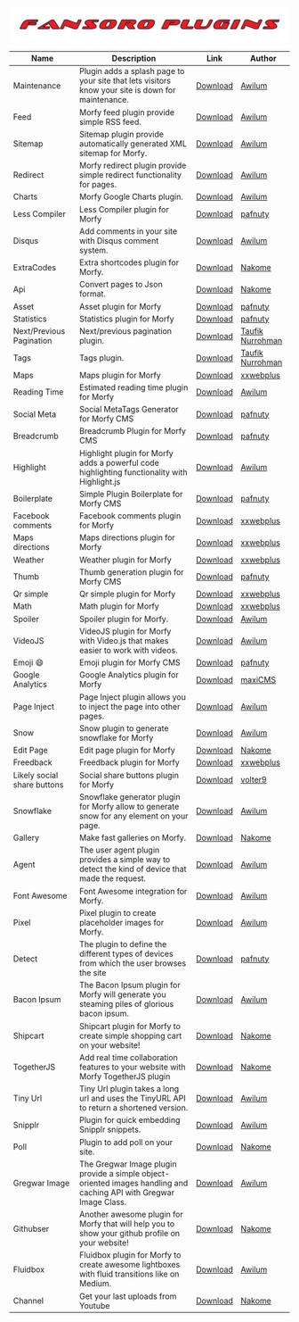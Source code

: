 ![Fansoro Plugins](fansoro-plugins.png)

| Name | Description | Link | Author |
| -----|-------------|-----|-----|
| Maintenance | Plugin adds a splash page to your site that lets visitors know your site is down for maintenance. |[Download](https://github.com/morfy-cms/morfy-plugin-maintenance/releases/latest) | [Awilum](https://github.com/Awilum) |
| Feed | Morfy feed plugin provide simple RSS feed. |[Download](https://github.com/morfy-cms/morfy-plugin-feed/releases/latest) | [Awilum](https://github.com/Awilum) |
| Sitemap | Sitemap plugin provide automatically generated XML sitemap for Morfy. |[Download](https://github.com/morfy-cms/morfy-plugin-sitemap/releases/latest) | [Awilum](https://github.com/Awilum) |
| Redirect | Morfy redirect plugin provide simple redirect functionality for pages. |[Download](https://github.com/morfy-cms/morfy-plugin-redirect/releases/latest) | [Awilum](https://github.com/Awilum) |
| Charts | Morfy Google Charts plugin. |[Download](https://github.com/morfy-cms/morfy-plugin-charts/releases/latest) | [Awilum](https://github.com/Awilum) |
| Less Compiler | Less Compiler plugin for Morfy |[Download](https://github.com/pafnuty-morfy-plugins/morfy-less/releases/latest) | [pafnuty](https://github.com/pafnuty) |
| Disqus | Add comments in your site with Disqus comment system. |[Download](https://github.com/morfy-cms/morfy-plugin-disqus/releases/latest) | [Awilum](https://github.com/Awilum) |
| ExtraCodes | Extra shortcodes plugin for Morfy. |[Download](https://github.com/nakome/morfy-plugins-extra) | [Nakome](https://github.com/nakome) |
| Api | Convert pages to Json format. |[Download](https://github.com/nakome/Morfy-Api-plugin/archive/master.zip) | [Nakome](https://github.com/nakome) |
| Asset | Asset plugin for Morfy |[Download](https://github.com/pafnuty-morfy-plugins/morfy-plugin-asset/releases/latest) | [pafnuty](https://github.com/pafnuty) |
| Statistics | Statistics plugin for Morfy |[Download](https://github.com/pafnuty-morfy-plugins/morfy-statistics/releases/latest) | [pafnuty](https://github.com/pafnuty) |
| Next/Previous Pagination | Next/previous pagination plugin. |[Download](https://github.com/tovic/nextprev-plugin-for-morfy-cms/releases/latest) | [Taufik Nurrohman](http://latitudu.com) |
| Tags | Tags plugin. |[Download](https://github.com/tovic/tags-plugin-for-morfy-cms/releases/latest) | [Taufik Nurrohman](http://latitudu.com) |
| Maps | Maps plugin for Morfy |[Download](http://www.xxwebplus.eu/plugin/maps) | [xxwebplus](http://forum.morfy.org/profile/4/xxwebplus) |
| Reading Time | Estimated reading time plugin for Morfy |[Download](https://github.com/morfy-cms/morfy-plugin-reading-time) | [Awilum](https://github.com/Awilum) |
| Social Meta | Social MetaTags Generator for Morfy CMS |[Download](https://github.com/pafnuty-morfy-plugins/morfy-plugin-socialmeta/releases/latest) | [pafnuty](https://github.com/pafnuty) |
| Breadcrumb | Breadcrumb Plugin for Morfy CMS |[Download](https://github.com/pafnuty-morfy-plugins/morfy-plugin-breadcrumb/releases/latest) | [pafnuty](https://github.com/pafnuty) |
| Highlight | Highlight plugin for Morfy adds a powerful code highlighting functionality with Highlight.js |[Download](https://github.com/morfy-cms/morfy-plugin-highlight) | [Awilum](https://github.com/Awilum) |
| Boilerplate | Simple Plugin Boilerplate for Morfy CMS |[Download](https://github.com/pafnuty-morfy-plugins/morfy-plugin-boilerplate/releases/latest) | [pafnuty](https://github.com/pafnuty) |
| Facebook comments | Facebook comments plugin for Morfy |[Download](http://www.xxwebplus.eu/plugin/facebook-comments) | [xxwebplus](http://forum.morfy.org/profile/4/xxwebplus) |
| Maps directions | Maps directions plugin for Morfy |[Download](http://www.xxwebplus.eu/plugin/maps-directions) | [xxwebplus](http://forum.morfy.org/profile/4/xxwebplus) |
| Weather | Weather plugin for Morfy |[Download](http://www.xxwebplus.eu/plugin/weather) | [xxwebplus](http://forum.morfy.org/profile/4/xxwebplus) |
| Thumb | Thumb generation plugin for Morfy CMS |[Download](https://github.com/pafnuty-morfy-plugins/morfy-plugin-thumb/releases/latest) | [pafnuty](https://github.com/pafnuty) |
| Qr simple | Qr simple plugin for Morfy |[Download](http://www.xxwebplus.eu/plugin/qr-simple) | [xxwebplus](http://forum.morfy.org/profile/4/xxwebplus) |
| Math | Math plugin for Morfy |[Download](http://www.xxwebplus.eu/plugin/math) | [xxwebplus](http://forum.morfy.org/profile/4/xxwebplus) |
| Spoiler | Spoiler plugin for Morfy. |[Download](https://github.com/morfy-cms/morfy-plugin-spoiler) | [Awilum](https://github.com/Awilum) |
| VideoJS | VideoJS plugin for Morfy with Video.js that makes easier to work with videos. |[Download](https://github.com/morfy-cms/morfy-plugin-videojs) | [Awilum](https://github.com/Awilum) |
| Emoji :smile: | Emoji plugin for Morfy CMS |[Download](https://github.com/pafnuty-morfy-plugins/morfy-plugin-emoji/releases/latest) | [pafnuty](https://github.com/pafnuty) |
| Google Analytics | Google Analytics plugin for Morfy |[Download](https://github.com/maxisoft-morfy-plugins/google-analytics) | [maxiCMS](https://github.com/maxicms) |
| Page Inject | Page Inject plugin allows you to inject the page into other pages. |[Download](https://github.com/morfy-cms/morfy-plugin-page-inject) | [Awilum](https://github.com/Awilum) |
| Snow | Snow plugin to generate snowflake for Morfy |[Download](https://github.com/morfy-cms/morfy-plugin-snow) | [Awilum](https://github.com/Awilum) |
| Edit Page | Edit page plugin for Morfy |[Download](https://github.com/nakome/morfy-edit-plugin) | [Nakome](https://github.com/nakome) |
| Freedback | Freedback plugin for Morfy |[Download](http://www.xxwebplus.eu/plugin/freedback) | [xxwebplus](http://forum.morfy.org/profile/4/xxwebplus) |
| Likely social share buttons | Social share buttons plugin for Morfy |[Download](https://github.com/volter9/morfy-plugin-likely/releases) | [volter9](http://volter9.github.io) |
| Snowflake | Snowflake generator plugin for Morfy allow to generate snow for any element on your page. |[Download](https://github.com/morfy-cms/morfy-plugin-snowflake) | [Awilum](https://github.com/Awilum) |
| Gallery | Make fast galleries on Morfy. |[Download](https://github.com/nakome/morfy-gallery-plugin) | [Nakome](https://github.com/nakome) |
| Agent | The user agent plugin provides a simple way to detect the kind of device that made the request. |[Download](https://github.com/morfy-cms/morfy-plugin-agent) | [Awilum](https://github.com/Awilum) |
| Font Awesome | Font Awesome integration for Morfy. |[Download](https://github.com/morfy-cms/morfy-plugin-font-awesome) | [Awilum](https://github.com/Awilum) |
| Pixel | Pixel plugin to create placeholder images for Morfy. |[Download](https://github.com/morfy-cms/morfy-plugin-pixel) | [Awilum](https://github.com/Awilum) |
| Detect | The plugin to define the different types of devices from which the user browses the site |[Download](https://github.com/pafnuty-morfy-plugins/morfy-plugin-detect/releases/latest) | [pafnuty](https://github.com/pafnuty) |
| Bacon Ipsum | The Bacon Ipsum plugin for Morfy will generate you steaming piles of glorious bacon ipsum. |[Download](https://github.com/morfy-cms/morfy-plugin-bacon-ipsum) | [Awilum](https://github.com/Awilum) |
| Shipcart | Shipcart plugin for Morfy to create simple shopping cart on your website! |[Download](https://github.com/nakome/morfy-shipcart-plugin) | [Nakome](https://github.com/nakome) |
| TogetherJS | Add real time collaboration features to your website with Morfy TogetherJS plugin |[Download](https://github.com/nakome/morfy-togetherjs-plugin) | [Nakome](https://github.com/nakome) |
| Tiny Url | Tiny Url plugin takes a long url and uses the TinyURL API to return a shortened version. |[Download](https://github.com/morfy-cms/morfy-plugin-tiny-url) | [Awilum](https://github.com/Awilum) |
| Snipplr | Plugin for quick embedding Snipplr snippets. |[Download](https://github.com/morfy-cms/morfy-plugin-snipplr) | [Awilum](https://github.com/Awilum) |
| Poll | Plugin to add poll on your site. |[Download](https://github.com/nakome/morfy-poll-plugin) | [Nakome](https://github.com/nakome) |
| Gregwar Image | The Gregwar Image plugin provide a simple object-oriented images handling and caching API with Gregwar Image Class. |[Download](https://github.com/morfy-cms/morfy-plugin-gregwar-image) | [Awilum](https://github.com/Awilum) |
| Githubser | Another awesome plugin for Morfy that will help you to show your github profile on your website! |[Download](https://github.com/nakome/morfy-githubser-plugin) | [Nakome](https://github.com/nakome) |
| Fluidbox | Fluidbox plugin for Morfy to create awesome lightboxes with fluid transitions like on Medium. |[Download](https://github.com/morfy-cms/morfy-plugin-fluidbox) | [Awilum](https://github.com/Awilum) |
| Channel | Get your last uploads from Youtube |[Download](https://github.com/nakome/morfy-channel-plugin) | [Nakome](https://github.com/nakome) |
